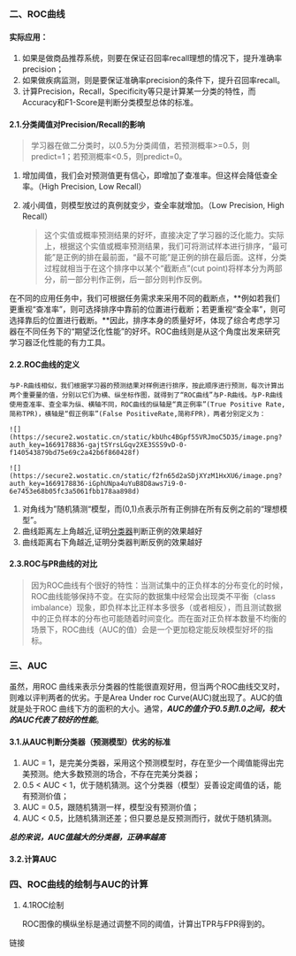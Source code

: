 ### 二、ROC曲线

#### 实际应用：

1. 如果是做商品推荐系统，则要在保证召回率recall理想的情况下，提升准确率precision；
2. 如果做疾病监测，则是要保证准确率precision的条件下，提升召回率recall。
3. 计算Precision，Recall，Specificity等只是计算某一分类的特性，而Accuracy和F1-Score是判断分类模型总体的标准。

#### 2.1.分类阈值对Precision/Recall的影响

  > 学习器在做二分类时，以0.5为分类阈值，若预测概率>=0.5，则predict=1；若预测概率<0.5，则predict=0。

  1. 增加阈值，我们会对预测值更有信心，即增加了查准率。但这样会降低查全率。（High Precision, Low Recall）  
  2. 减小阈值，则模型放过的真例就变少，查全率就增加。（Low Precision, High Recall）

      > 这个实值或概率预测结果的好坏，直接决定了学习器的泛化能力。实际上，根据这个实值或概率预测结果，我们可将测试样本进行排序，“最可能”是正例的排在最前面，“最不可能”是正例的排在最后面。这样，分类过程就相当于在这个排序中以某个“截断点”(cut point)将样本分为两部分，前一部分判作正例，后一部分则判作反例。

  在不同的应用任务中，我们可根据任务需求来采用不同的截断点，**例如若我们更重视“查准率”，则可选择排序中靠前的位置进行截断；若更重视“查全率”，则可选择靠后的位置进行截断。**因此，排序本身的质量好坏，体现了综合考虑学习器在不同任务下的“期望泛化性能”的好坏。ROC曲线则是从这个角度出发来研究学习器泛化性能的有力工具。

  #### 2.2.ROC曲线的定义

    与P-R曲线相似，我们根据学习器的预测结果对样例进行排序，按此顺序进行预测，每次计算出两个重要量的值，分别以它们为横、纵坐标作图，就得到了“ROC曲线”与P-R曲线。与P-R曲线使用查准率、查全率为纵、横轴不同，ROC曲线的纵轴是“真正例率”(True Positive Rate,简称TPR)，横轴是“假正例率”(False PositiveRate,简称FPR)，两者分别定义为：

    ![](https://secure2.wostatic.cn/static/kbUhc4BGpf55VRJmoC5D35/image.png?auth_key=1669178836-gajtSYrsLGqv2XE3SSS9vD-0-f140543879bd75e69c2a42b6f860428f)

    ![](https://secure2.wostatic.cn/static/f2fn65d2aSDjXYzM1HxXU6/image.png?auth_key=1669178836-iGphUNpa4uYuB8D8aws7i9-0-6e7453e68b05fc3a5061fbb178aa898d)

1. 对角线为”随机猜测“模型，而(0,1)点表示所有正例排在所有反例之前的“理想模型”。
2. 曲线距离左上角越近,证明[分类器](https://so.csdn.net/so/search?q=分类器&spm=1001.2101.3001.7020)判断正例的效果越好
3. 曲线距离右下角越近,证明分类器判断反例的效果越好

#### 2.3.ROC与PR曲线的对比 

> 因为ROC曲线有个很好的特性：当测试集中的正负样本的分布变化的时候，ROC曲线能够保持不变。在实际的数据集中经常会出现类不平衡（class imbalance）现象，即负样本比正样本多很多（或者相反），而且测试数据中的正负样本的分布也可能随着时间变化。而在面对正负样本数量不均衡的场景下，ROC曲线（AUC的值）会是一个更加稳定能反映模型好坏的指标。

### 三、AUC

虽然，用ROC 曲线来表示分类器的性能很直观好用，但当两个ROC曲线交叉时，则难以评判两者的优劣。于是Area Under roc Curve(AUC)就出现了。AUC的值就是处于ROC 曲线下方的面积的大小。通常，***AUC的值介于0.5到1.0之间，较大的AUC代表了较好的性能***。

#### 3.1.从AUC判断分类器（预测模型）优劣的标准
  1. AUC = 1，是完美分类器，采用这个预测模型时，存在至少一个阈值能得出完美预测。绝大多数预测的场合，不存在完美分类器；
  2. 0.5 < AUC < 1，优于随机猜测。这个分类器（模型）妥善设定阈值的话，能有预测价值；
  3. AUC = 0.5，跟随机猜测一样，模型没有预测价值；
  4.  AUC < 0.5，比随机猜测还差；但只要总是反预测而行，就优于随机猜测。

***总的来说，AUC值越大的分类器，正确率越高***

#### 3.2.计算AUC

### 四、ROC曲线的绘制与AUC的计算

1. 4.1ROC绘制

    ROC图像的横纵坐标是通过调整不同的阈值，计算出TPR与FPR得到的。

链接
